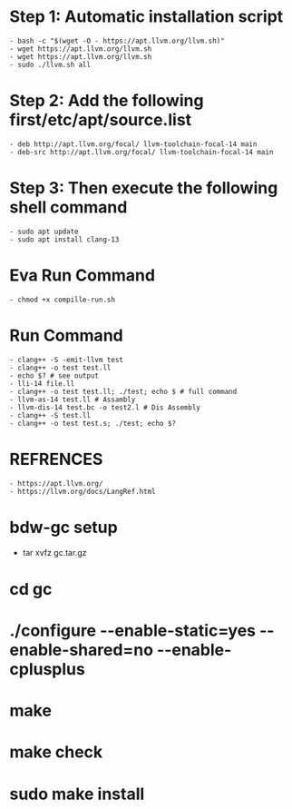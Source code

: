 # Step 1: Automatic installation script
    - bash -c "$(wget -O - https://apt.llvm.org/llvm.sh)"
    - wget https://apt.llvm.org/llvm.sh
    - wget https://apt.llvm.org/llvm.sh
    - sudo ./llvm.sh all

# Step 2: Add the following first/etc/apt/source.list
    - deb http://apt.llvm.org/focal/ llvm-toolchain-focal-14 main
    - deb-src http://apt.llvm.org/focal/ llvm-toolchain-focal-14 main

# Step 3: Then execute the following shell command
    - sudo apt update
    - sudo apt install clang-13

# Eva Run Command
    - chmod +x compille-run.sh
    
# Run Command
    - clang++ -S -emit-llvm test
    - clang++ -o test test.ll
    - echo $? # see output
    - lli-14 file.ll
    - clang++ -o test test.ll; ./test; echo $ # full command
    - llvm-as-14 test.ll # Assambly
    - llvm-dis-14 test.bc -o test2.l # Dis Assembly
    - clang++ -S test.ll
    - clang++ -o test test.s; ./test; echo $?

# REFRENCES
    - https://apt.llvm.org/
    - https://llvm.org/docs/LangRef.html





# bdw-gc setup
 - tar xvfz gc<version>.tar.gz
# cd gc<version>
# ./configure --enable-static=yes --enable-shared=no --enable-cplusplus
# make
# make check
# sudo make install